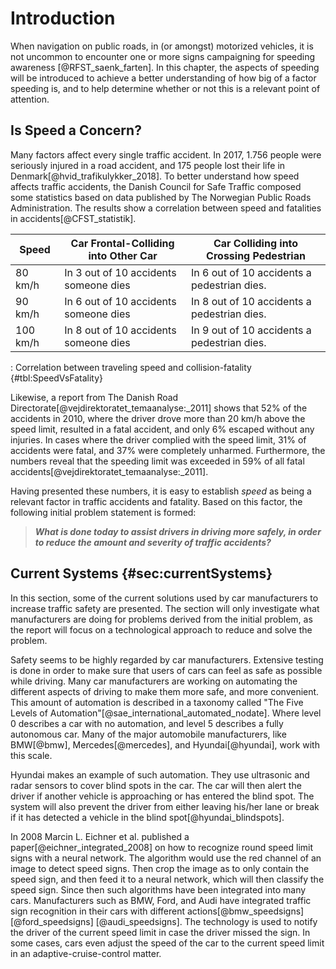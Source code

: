 # Introduction

When navigation on public roads, in (or amongst) motorized vehicles, it is not uncommon to encounter one or more signs campaigning for speeding awareness [@RFST_saenk_farten].
In this chapter, the aspects of speeding will be introduced to achieve a better understanding of how big of a factor speeding is, and to help determine whether or not this is a relevant point of attention.

## Is Speed a Concern?

Many factors affect every single traffic accident.
In 2017, 1.756 people were seriously injured in a road accident, and 175 people lost their life in Denmark[@hvid_trafikulykker_2018].
To better understand how speed affects traffic accidents, the Danish Council for Safe Traffic composed some statistics based on data published by The Norwegian Public Roads Administration.
The results show a correlation between speed and fatalities in accidents[@CFST_statistik].

| Speed     | Car Frontal-Colliding into Other Car     | Car Colliding into Crossing Pedestrian        |
| --------- | -------------------------------------    | --------------------------------------------- |
| 80 km/h   | In 3 out of 10 accidents someone dies    | In 6 out of 10 accidents a pedestrian dies.   |
| 90 km/h   | In 6 out of 10 accidents someone dies    | In 8 out of 10 accidents a pedestrian dies.   |
| 100 km/h  | In 8 out of 10 accidents someone dies    | In 9 out of 10 accidents a pedestrian dies.   |
: Correlation between traveling speed and collision-fatality {#tbl:SpeedVsFatality}

Likewise, a report from The Danish Road Directorate[@vejdirektoratet_temaanalyse:_2011] shows that 52% of the accidents in 2010, where the driver drove more than 20 km/h above the speed limit, resulted in a fatal accident, and only 6% escaped without any injuries.
In cases where the driver complied with the speed limit, 31% of accidents were fatal, and 37% were completely unharmed.
Furthermore, the numbers reveal that the speeding limit was exceeded in 59% of all fatal accidents[@vejdirektoratet_temaanalyse:_2011].

Having presented these numbers, it is easy to establish _speed_ as being a relevant factor in traffic accidents and fatality.
Based on this factor, the following initial problem statement is formed:

> __*What is done today to assist drivers in driving more safely, in order to reduce the amount and severity of traffic accidents?*__

## Current Systems {#sec:currentSystems}
In this section, some of the current solutions used by car manufacturers to increase traffic safety are presented. The section will only investigate what manufacturers are doing for problems derived from the initial problem, as the report will focus on a technological approach to reduce and solve the problem.

Safety seems to be highly regarded by car manufacturers. Extensive testing is done in order to make sure that users of cars can feel as safe as possible while driving. Many car manufacturers are working on automating the different aspects of driving to make them more safe, and more convenient. This amount of automation is described in a taxonomy called "The Five Levels of Automation"[@sae_international_automated_nodate].
Where level 0 describes a car with no automation, and level 5 describes a fully autonomous car. Many of the major automobile manufacturers, like BMW[@bmw], Mercedes[@mercedes], and Hyundai[@hyundai], work with this scale.

Hyundai makes an example of such automation. They use ultrasonic and radar sensors to cover blind spots in the car. The car will then alert the driver if another vehicle is approaching or has entered the blind spot. The system will also prevent the driver from either leaving his/her lane or break if it has detected a vehicle in the blind spot[@hyundai_blindspots].

In 2008 Marcin L. Eichner et al. published a paper[@eichner_integrated_2008] on how to recognize round speed limit signs with a neural network. The algorithm would use the red channel of an image to detect speed signs. Then crop the image as to only contain the speed sign, and then feed it to a neural network, which will then classify the speed sign.
Since then such algorithms have been integrated into many cars. Manufacturers such as BMW, Ford, and Audi have integrated traffic sign recognition in their cars with different actions[@bmw_speedsigns] [@ford_speedsigns] [@audi_speedsigns]. The technology is used to notify the driver of the current speed limit in case the driver missed the sign. In some cases, cars even adjust the speed of the car to the current speed limit in an adaptive-cruise-control matter.
